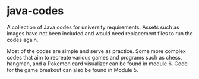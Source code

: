 # java-codes

A collection of Java codes for university requirements. Assets such as images have not been included and would need replacement files to run the codes again.

Most of the codes are simple and serve as practice. Some more complex codes that aim to recreate various games and programs such as chess, hangman, and a Pokemon card visualizer can be found in module 6. Code for the game breakout can also be found in Module 5.
